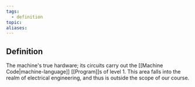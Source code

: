 ```yaml
---
tags:
  - definition
topic: 
aliases:
---
```

## Definition
The machine's true hardware; its circuits carry out the [[Machine Code|machine-language]] [[Program]]s of level 1. This area falls into the realm of electrical engineering, and thus is outside the scope of our course.